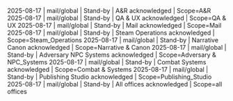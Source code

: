 2025-08-17 | mail/global | Stand-by | A&R acknowledged | Scope=A&R
2025-08-17 | mail/global | Stand-by | QA & UX acknowledged | Scope=QA & UX
2025-08-17 | mail/global | Stand-by | Mail acknowledged | Scope=Mail
2025-08-17 | mail/global | Stand-by | Steam Operations acknowledged | Scope=Steam_Operations
2025-08-17 | mail/global | Stand-by | Narrative   Canon acknowledged | Scope=Narrative & Canon
2025-08-17 | mail/global | Stand-by | Adversary   NPC Systems acknowledged | Scope=Adversary & NPC_Systems
2025-08-17 | mail/global | Stand-by | Combat   Systems acknowledged | Scope=Combat & Systems
2025-08-17 | mail/global | Stand-by | Publishing Studio acknowledged | Scope=Publishing_Studio
2025-08-17 | mail/global | Stand-by | All offices acknowledged | Scope=all offices
